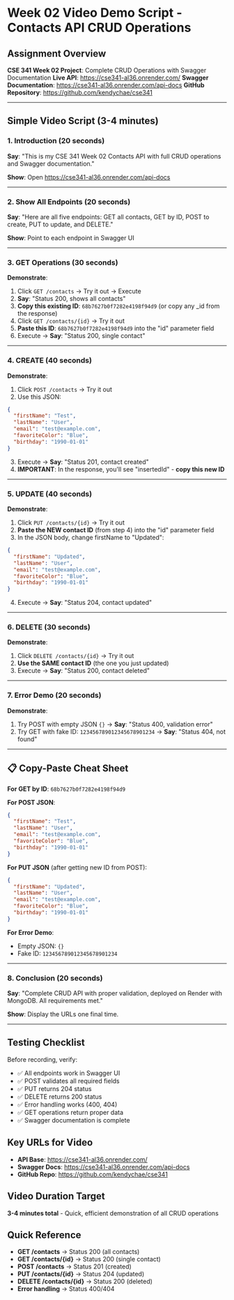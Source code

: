 # Week 02 Video Demo Script - Contacts API CRUD Operations

## Assignment Overview

**CSE 341 Week 02 Project**: Complete CRUD Operations with Swagger Documentation
**Live API**: https://cse341-al36.onrender.com/
**Swagger Documentation**: https://cse341-al36.onrender.com/api-docs
**GitHub Repository**: https://github.com/kendychae/cse341

---

## Simple Video Script (3-4 minutes)

### 1. Introduction (20 seconds)

**Say**: "This is my CSE 341 Week 02 Contacts API with full CRUD operations and Swagger documentation."

**Show**: Open https://cse341-al36.onrender.com/api-docs

---

### 2. Show All Endpoints (20 seconds)

**Say**: "Here are all five endpoints: GET all contacts, GET by ID, POST to create, PUT to update, and DELETE."

**Show**: Point to each endpoint in Swagger UI

---

### 3. GET Operations (30 seconds)

**Demonstrate**:

1. Click `GET /contacts` → Try it out → Execute
2. **Say**: "Status 200, shows all contacts"
3. **Copy this existing ID**: `68b7627b0f7282e4198f94d9` (or copy any \_id from the response)
4. Click `GET /contacts/{id}` → Try it out
5. **Paste this ID**: `68b7627b0f7282e4198f94d9` into the "id" parameter field
6. Execute → **Say**: "Status 200, single contact"

---

### 4. CREATE (40 seconds)

**Demonstrate**:

1. Click `POST /contacts` → Try it out
2. Use this JSON:

```json
{
  "firstName": "Test",
  "lastName": "User",
  "email": "test@example.com",
  "favoriteColor": "Blue",
  "birthday": "1990-01-01"
}
```

3. Execute → **Say**: "Status 201, contact created"
4. **IMPORTANT**: In the response, you'll see "insertedId" - **copy this new ID**

---

### 5. UPDATE (40 seconds)

**Demonstrate**:

1. Click `PUT /contacts/{id}` → Try it out
2. **Paste the NEW contact ID** (from step 4) into the "id" parameter field
3. In the JSON body, change firstName to "Updated":

```json
{
  "firstName": "Updated",
  "lastName": "User",
  "email": "test@example.com",
  "favoriteColor": "Blue",
  "birthday": "1990-01-01"
}
```

4. Execute → **Say**: "Status 204, contact updated"

---

### 6. DELETE (30 seconds)

**Demonstrate**:

1. Click `DELETE /contacts/{id}` → Try it out
2. **Use the SAME contact ID** (the one you just updated)
3. Execute → **Say**: "Status 200, contact deleted"

---

### 7. Error Demo (20 seconds)

**Demonstrate**:

1. Try POST with empty JSON `{}` → **Say**: "Status 400, validation error"
2. Try GET with fake ID: `123456789012345678901234` → **Say**: "Status 404, not found"

---

## 📋 **Copy-Paste Cheat Sheet**

**For GET by ID**: `68b7627b0f7282e4198f94d9`

**For POST JSON**:

```json
{
  "firstName": "Test",
  "lastName": "User",
  "email": "test@example.com",
  "favoriteColor": "Blue",
  "birthday": "1990-01-01"
}
```

**For PUT JSON** (after getting new ID from POST):

```json
{
  "firstName": "Updated",
  "lastName": "User",
  "email": "test@example.com",
  "favoriteColor": "Blue",
  "birthday": "1990-01-01"
}
```

**For Error Demo**:

- Empty JSON: `{}`
- Fake ID: `123456789012345678901234`

---

### 8. Conclusion (20 seconds)

**Say**: "Complete CRUD API with proper validation, deployed on Render with MongoDB. All requirements met."

**Show**: Display the URLs one final time.

---

## Testing Checklist

Before recording, verify:

- ✅ All endpoints work in Swagger UI
- ✅ POST validates all required fields
- ✅ PUT returns 204 status
- ✅ DELETE returns 200 status
- ✅ Error handling works (400, 404)
- ✅ GET operations return proper data
- ✅ Swagger documentation is complete

## Key URLs for Video

- **API Base**: https://cse341-al36.onrender.com/
- **Swagger Docs**: https://cse341-al36.onrender.com/api-docs
- **GitHub Repo**: https://github.com/kendychae/cse341

## Video Duration Target

**3-4 minutes total** - Quick, efficient demonstration of all CRUD operations

## Quick Reference

- **GET /contacts** → Status 200 (all contacts)
- **GET /contacts/{id}** → Status 200 (single contact)
- **POST /contacts** → Status 201 (created)
- **PUT /contacts/{id}** → Status 204 (updated)
- **DELETE /contacts/{id}** → Status 200 (deleted)
- **Error handling** → Status 400/404
